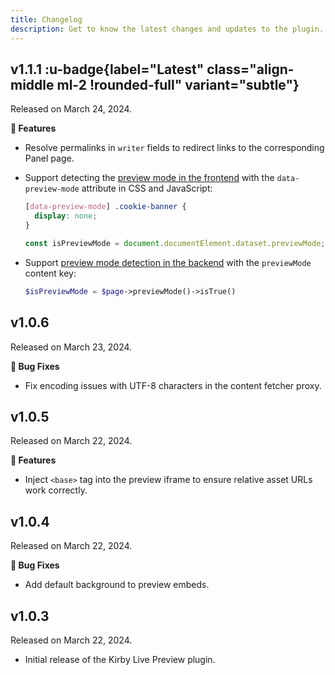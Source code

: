 ```yaml
---
title: Changelog
description: Get to know the latest changes and updates to the plugin.
---
```


## v1.1.1 :u-badge{label="Latest" class="align-middle ml-2 !rounded-full" variant="subtle"}

Released on March 24, 2024.

**🚀 Features**

- Resolve permalinks in `writer` fields to redirect links to the corresponding Panel page.
- Support detecting the [preview mode in the frontend](/docs/live-preview/preview-mode#frontend) with the `data-preview-mode` attribute in CSS and JavaScript:

  ```css [assets/css/main.css]
  [data-preview-mode] .cookie-banner {
    display: none;
  }
  ```

  ```js [assets/js/main.js]
  const isPreviewMode = document.documentElement.dataset.previewMode;
  ```

- Support [preview mode detection in the backend](/docs/live-preview/preview-mode#backend) with the `previewMode` content key:

  ```php [site/snippets/footer.php]
  $isPreviewMode = $page->previewMode()->isTrue()
  ```

## v1.0.6

Released on March 23, 2024.

**🐞 Bug Fixes**

- Fix encoding issues with UTF-8 characters in the content fetcher proxy.

## v1.0.5

Released on March 22, 2024.

**🚀 Features**

- Inject `<base>` tag into the preview iframe to ensure relative asset URLs work correctly.

## v1.0.4

Released on March 22, 2024.

**🐞 Bug Fixes**

- Add default background to preview embeds.

## v1.0.3

Released on March 22, 2024.

- Initial release of the Kirby Live Preview plugin.
